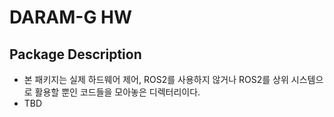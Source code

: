# DARAM-G HW
## Package Description
- 본 패키지는 실제 하드웨어 제어, ROS2를 사용하지 않거나 ROS2를 상위 시스템으로 활용할 뿐인 코드들을 모아놓은 디렉터리이다.
- TBD